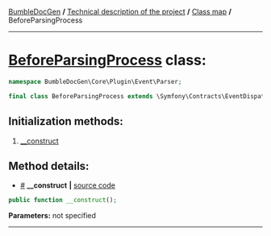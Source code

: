 <!-- {% raw %} -->
<embed> <a href="/docs/README.md">BumbleDocGen</a> <b>/</b> <a href="/docs/tech/readme.md">Technical description of the project</a> <b>/</b> <a href="/docs/tech/map.md">Class map</a> <b>/</b> BeforeParsingProcess<hr> </embed>

<h1>
    <a href="https://github.com/bumble-tech/bumble-doc-gen/blob/master/src/Core/Plugin/Event/Parser/BeforeParsingProcess.php#L9">BeforeParsingProcess</a> class:
</h1>





```php
namespace BumbleDocGen\Core\Plugin\Event\Parser;

final class BeforeParsingProcess extends \Symfony\Contracts\EventDispatcher\Event
```








<h2>Initialization methods:</h2>

<ol>
<li>
    <a href="#m-construct">__construct</a>
    </li>
</ol>








<h2>Method details:</h2>

<div class='method_description-block'>

<ul>
<li><a name="m-construct" href="#m-construct">#</a>
 <b>__construct</b>
    <b>|</b> <a href="https://github.com/bumble-tech/bumble-doc-gen/blob/master/src/Core/Plugin/Event/Parser/BeforeParsingProcess.php#L11">source code</a></li>
</ul>

```php
public function __construct();
```



<b>Parameters:</b> not specified



</div>
<hr>

<!-- {% endraw %} -->